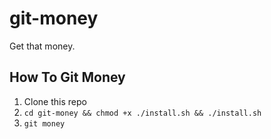 # git-money
Get that money. 


## How To Git Money
1. Clone this repo
2. `cd git-money && chmod +x ./install.sh && ./install.sh`
3. `git money`
